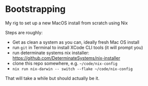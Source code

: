 # Bootstrapping

My rig to set up a new MacOS install from scratch using Nix

Steps are roughly:

- Get as clean a system as you can, ideally fresh Mac OS install
- run `git` in Terminal to install XCode CLI tools (it will prompt you)
- run determinate systems nix installer: https://github.com/DeterminateSystems/nix-installer
- clone this repo somewhere, e.g. `~/code/nix-config`
- `nix run nix-darwin -- switch --flake ~/code/nix-config`

That will take a while but should actually be it.
